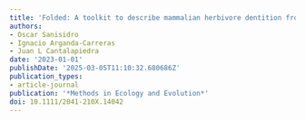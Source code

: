 ```yaml
---
title: 'Folded: A toolkit to describe mammalian herbivore dentition from 2D images'
authors:
- Oscar Sanisidro
- Ignacio Arganda-Carreras
- Juan L Cantalapiedra
date: '2023-01-01'
publishDate: '2025-03-05T11:10:32.680686Z'
publication_types:
- article-journal
publication: '*Methods in Ecology and Evolution*'
doi: 10.1111/2041-210X.14042
---
```

